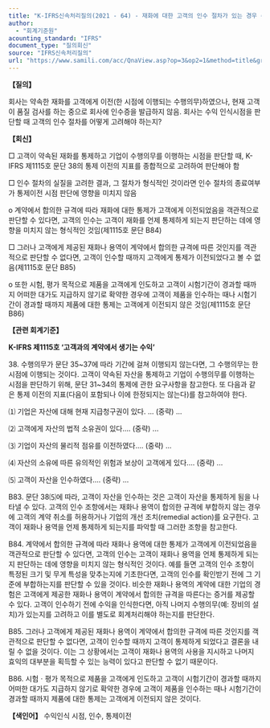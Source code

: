 ```yaml
---
title: "K-IFRS신속처리질의(2021 - 64) - 재화에 대한 고객의 인수 절차가 있는 경우 수익인식 시점 판단"
author:
  - "회계기준원"
acounting_standard: "IFRS"
document_type: "질의회신"
source: "IFRS신속처리질의"
url: "https://www.samili.com/acc/QnaView.asp?op=3&op2=1&method=title&group=2124-15;1&orgcode=3&searchword=&page=18&code=K%2DIFRS%EC%8B%A0%EC%86%8D%EC%B2%98%EB%A6%AC%EC%A7%88%EC%9D%98%2D64%3A20210930"
---
```

**【질의】**

  

회사는 약속한 재화를 고객에게 이전(한 시점에 이행되는 수행의무)하였으나, 현재 고객이 품질 검사를 하는 중으로 회사에 인수증을 발급하지 않음. 회사는 수익 인식시점을 판단할 때 고객의 인수 절차를 어떻게 고려해야 하는지?

  
  

**【회신】**

  

□ 고객이 약속된 재화를 통제하고 기업이 수행의무를 이행하는 시점을 판단할 때, K-IFRS 제1115호 문단 38의 통제 이전의 지표를 종합적으로 고려하여 판단해야 함

  

□ 인수 절차의 실질을 고려한 결과, 그 절차가 형식적인 것이라면 인수 절차의 종료여부가 통제이전 시점 판단에 영향을 미치지 않음

  

o 계약에서 합의한 규격에 따라 재화에 대한 통제가 고객에게 이전되었음을 객관적으로 판단할 수 있다면, 고객의 인수는 고객이 재화를 언제 통제하게 되는지 판단하는 데에 영향을 미치지 않는 형식적인 것임(제1115호 문단 B84)

  

□ 그러나 고객에게 제공된 재화나 용역이 계약에서 합의한 규격에 따른 것인지를 객관적으로 판단할 수 없다면, 고객이 인수할 때까지 고객에게 통제가 이전되었다고 볼 수 없음(제1115호 문단 B85)

  

o 또한 시험, 평가 목적으로 제품을 고객에게 인도하고 고객이 시험기간이 경과할 때까지 어떠한 대가도 지급하지 않기로 확약한 경우에 고객이 제품을 인수하는 때나 시험기간이 경과할 때까지 제품에 대한 통제는 고객에게 이전되지 않은 것임(제1115호 문단 B86)

  
  

**【관련 회계기준】**

  

**K-IFRS 제1115호 ‘고객과의 계약에서 생기는 수익’**

  

38\. 수행의무가 문단 35~37에 따라 기간에 걸쳐 이행되지 않는다면, 그 수행의무는 한 시점에 이행되는 것이다. 고객이 약속된 자산을 통제하고 기업이 수행의무를 이행하는 시점을 판단하기 위해, 문단 31~34의 통제에 관한 요구사항을 참고한다. 또 다음과 같은 통제 이전의 지표(다음이 포함되나 이에 한정되지는 않는다)를 참고하여야 한다.

  

⑴ 기업은 자산에 대해 현재 지급청구권이 있다. ... (중략) ...

⑵ 고객에게 자산의 법적 소유권이 있다.... (중략) ...

⑶ 기업이 자산의 물리적 점유를 이전하였다.... (중략) ...

⑷ 자산의 소유에 따른 유의적인 위험과 보상이 고객에게 있다.... (중략) ...

⑸ 고객이 자산을 인수하였다.... (중략) ...

  

B83. 문단 38⑸에 따라, 고객이 자산을 인수하는 것은 고객이 자산을 통제하게 됨을 나타낼 수 있다. 고객의 인수 조항에서는 재화나 용역이 합의한 규격에 부합하지 않는 경우에 고객의 계약 취소를 허용하거나 기업의 개선 조치(remedial action)를 요구한다. 고객이 재화나 용역을 언제 통제하게 되는지를 파악할 때 그러한 조항을 참고한다.

  

B84. 계약에서 합의한 규격에 따라 재화나 용역에 대한 통제가 고객에게 이전되었음을 객관적으로 판단할 수 있다면, 고객의 인수는 고객이 재화나 용역을 언제 통제하게 되는지 판단하는 데에 영향을 미치지 않는 형식적인 것이다. 예를 들면 고객의 인수 조항이 특정된 크기 및 무게 특성을 맞추는지에 기초한다면, 고객의 인수를 확인받기 전에 그 기준에 부합하는지를 판단할 수 있을 것이다. 비슷한 재화나 용역의 계약에 대한 기업의 경험은 고객에게 제공한 재화나 용역이 계약에서 합의한 규격을 따른다는 증거를 제공할 수 있다. 고객이 인수하기 전에 수익을 인식한다면, 아직 나머지 수행의무(예: 장비의 설치)가 있는지를 고려하고 이를 별도로 회계처리해야 하는지를 판단한다.

  

B85. 그러나 고객에게 제공된 재화나 용역이 계약에서 합의한 규격에 따른 것인지를 객관적으로 판단할 수 없다면, 고객이 인수할 때까지 고객이 통제하게 되었다고 결론을 내릴 수 없을 것이다. 이는 그 상황에서는 고객이 재화나 용역의 사용을 지시하고 나머지 효익의 대부분을 획득할 수 있는 능력이 있다고 판단할 수 없기 때문이다.

  

B86. 시험ㆍ평가 목적으로 제품을 고객에게 인도하고 고객이 시험기간이 경과할 때까지 어떠한 대가도 지급하지 않기로 확약한 경우에 고객이 제품을 인수하는 때나 시험기간이 경과할 때까지 제품에 대한 통제는 고객에게 이전되지 않은 것이다.

  
  

**【색인어】** 수익인식 시점, 인수, 통제이전
